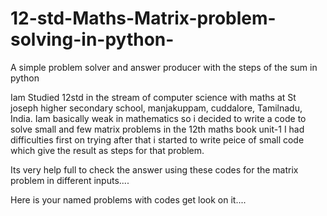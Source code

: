 # 12-std-Maths-Matrix-problem-solving-in-python-
A simple problem solver and answer producer with the steps of the  sum in python 

Iam Studied 12std in the stream of computer science with maths at St joseph higher secondary school, manjakuppam, cuddalore, Tamilnadu, India.
Iam basically weak in mathematics so i decided to write a code to solve small and few matrix problems in the 12th maths book unit-1 
I had difficulties first on trying after that i started to write peice of small code which give the result as steps for that problem.

Its very help full to check the answer using these codes for the matrix problem in different inputs....

Here is your named problems with codes get look on it....
